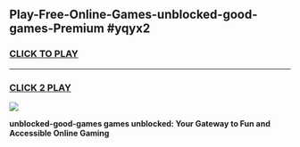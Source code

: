 
## Play-Free-Online-Games-unblocked-good-games-Premium #yqyx2
<h3>
<a href="https://premium.freeplayer.one?title=unblocked-good-games&ref=8M">CLICK TO PLAY</a></h3>
<hr>

<h3>
<a href="https://premium.freeplayer.one?title=unblocked-good-games&ref=8M">CLICK 2 PLAY</a>
  
</h3>

<a href="https://premium.freeplayer.one?title=unblocked-good-games&ref=8M"><img src="https://clearcache.store/games.png"></a>


**unblocked-good-games games unblocked: Your Gateway to Fun and Accessible Online Gaming**
